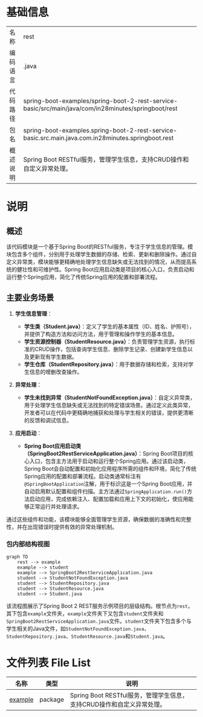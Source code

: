 # 基础信息

|      |      |
|------|------|
| 名称 | rest |
| 编码语言 | .java |
| 代码路径 | spring-boot-examples/spring-boot-2-rest-service-basic/src/main/java/com/in28minutes/springboot/rest |
| 包名 | spring-boot-examples.spring-boot-2-rest-service-basic.src.main.java.com.in28minutes.springboot.rest |
| 概述说明 | Spring Boot RESTful服务，管理学生信息，支持CRUD操作和自定义异常处理。 |

# 说明

## 概述

该代码模块是一个基于Spring Boot的RESTful服务，专注于学生信息的管理。模块包含多个组件，分别用于处理学生数据的存储、检索、更新和删除操作。通过自定义异常类，模块能够更精确地处理学生信息缺失或无法找到的情况，从而提高系统的健壮性和可维护性。Spring Boot应用启动类是项目的核心入口，负责启动和运行整个Spring应用，简化了传统Spring应用的配置和部署流程。

## 主要业务场景

1. **学生信息管理**：
   - **学生类（Student.java）**：定义了学生的基本属性（ID、姓名、护照号），并提供了构造方法和访问方法，用于管理和操作学生的基本信息。
   - **学生资源控制器（StudentResource.java）**：负责管理学生资源，执行标准的CRUD操作，包括查询学生信息、删除学生记录、创建新学生信息以及更新现有学生数据。
   - **学生仓库（StudentRepository.java）**：用于数据存储和检索，支持对学生信息的增删改查操作。

2. **异常处理**：
   - **学生未找到异常（StudentNotFoundException.java）**：自定义异常类，用于处理学生信息缺失或无法找到的特定错误场景。通过定义此类异常，开发者可以在代码中更精确地捕获和处理与学生相关的错误，提供更清晰的反馈和调试信息。

3. **应用启动**：
   - **Spring Boot应用启动类（SpringBoot2RestServiceApplication.java）**：Spring Boot项目的核心入口，包含主方法用于启动和运行整个Spring应用。通过该启动类，Spring Boot会自动配置和初始化应用程序所需的组件和环境，简化了传统Spring应用的配置和部署流程。启动类通常标注有`@SpringBootApplication`注解，用于标识这是一个Spring Boot应用，并自动启用默认配置和组件扫描。主方法通过`SpringApplication.run()`方法启动应用，完成依赖注入、配置加载和应用上下文的初始化，使应用能够正常运行并处理请求。

通过这些组件和功能，该模块能够全面管理学生资源，确保数据的准确性和完整性，并在出现错误时提供有效的异常处理机制。


### 包内部结构视图

```mermaid
graph TD
    rest --> example
    example --> student
    example --> SpringBoot2RestServiceApplication.java
    student --> StudentNotFoundException.java
    student --> StudentRepository.java
    student --> StudentResource.java
    student --> Student.java
```

该流程图展示了Spring Boot 2 REST服务示例项目的层级结构。根节点为`rest`，其下包含`example`文件夹，`example`文件夹下又包含`student`文件夹和`SpringBoot2RestServiceApplication.java`文件。`student`文件夹下包含多个与学生相关的Java文件，如`StudentNotFoundException.java`、`StudentRepository.java`、`StudentResource.java`和`Student.java`。

# 文件列表 File List

| 名称   | 类型  | 说明 |
|-------|------|-------------|
| [example](example/_module.md) | package | Spring Boot RESTful服务，管理学生信息，支持CRUD操作和自定义异常处理。 |


